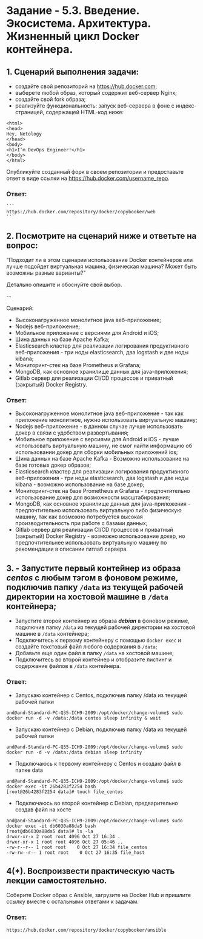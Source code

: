 # Задание - 5.3. Введение. Экосистема. Архитектура. Жизненный цикл Docker контейнера.

##        1. Сценарий выполнения задачи:
- создайте свой репозиторий на https://hub.docker.com;
- выберете любой образ, который содержит веб-сервер Nginx;
- создайте свой fork образа;
- реализуйте функциональность:
запуск веб-сервера в фоне с индекс-страницей, содержащей HTML-код ниже:
```
<html>
<head>
Hey, Netology
</head>
<body>
<h1>I’m DevOps Engineer!</h1>
</body>
</html>
```
Опубликуйте созданный форк в своем репозитории и предоставьте ответ в виде ссылки на https://hub.docker.com/username_repo.

### Ответ:

    ```
    https://hub.docker.com/repository/docker/copybooker/web
    ```

##        2. Посмотрите на сценарий ниже и ответьте на вопрос:
"Подходит ли в этом сценарии использование Docker контейнеров или лучше подойдет виртуальная машина, физическая машина? Может быть возможны разные варианты?"

Детально опишите и обоснуйте свой выбор.

--

Сценарий:

- Высоконагруженное монолитное java веб-приложение;
- Nodejs веб-приложение;
- Мобильное приложение c версиями для Android и iOS;
- Шина данных на базе Apache Kafka;
- Elasticsearch кластер для реализации логирования продуктивного веб-приложения - три ноды elasticsearch, два logstash и две ноды kibana;
- Мониторинг-стек на базе Prometheus и Grafana;
- MongoDB, как основное хранилище данных для java-приложения;
- Gitlab сервер для реализации CI/CD процессов и приватный (закрытый) Docker Registry.

### Ответ:

- Высоконагруженное монолитное java веб-приложение -
так как приложение монолитное, нужно использовать виртуальную машину;
- Nodejs веб-приложение -
в данном случае лучше использовать докер в связи с удобством развертывания;
- Мобильное приложение c версиями для Android и iOS -
лучше использовать виртуальную машину, не смог найти информацию об использовании докер для сборки мобильных приложений ios;
- Шина данных на базе Apache Kafka -
Возможно использование на базе готовых докер образов;
- Elasticsearch кластер для реализации логирования продуктивного веб-приложения - три ноды elasticsearch, два logstash и две ноды kibana -
возможно использование на базе докер;
- Мониторинг-стек на базе Prometheus и Grafana -
предпочтительно использование докер для возможности масштабирования;
- MongoDB, как основное хранилище данных для java-приложения -
предпочтительно использовать виртуальную либо физическую машину, так как возможно потребуется высокая производительность при работе с базами данных;
- Gitlab сервер для реализации CI/CD процессов и приватный (закрытый) Docker Registry -
возможно использование докер, но предпочтительнее использовать виртуальную машину по рекомендации в описании гитлаб сервера.


##       3. - Запустите первый контейнер из образа ***centos*** c любым тэгом в фоновом режиме, подключив папку ```/data``` из текущей рабочей директории на хостовой машине в ```/data``` контейнера;
- Запустите второй контейнер из образа ***debian*** в фоновом режиме, подключив папку ```/data``` из текущей рабочей директории на хостовой машине в ```/data``` контейнера;
- Подключитесь к первому контейнеру с помощью ```docker exec``` и создайте текстовый файл любого содержания в ```/data```;
- Добавьте еще один файл в папку ```/data``` на хостовой машине;
- Подключитесь во второй контейнер и отобразите листинг и содержание файлов в ```/data``` контейнера.


### Ответ:

- Запускаю контейнер с Centos, подключив папку /data из текущей рабочей папки
```
and@and-Standard-PC-Q35-ICH9-2009:/opt/docker/change-volume$ sudo docker run -d -v /data:/data centos sleep infinity & wait
```
- Запускаю контейнер с Debian, подключив папку /data из текущей рабочей папки
```
and@and-Standard-PC-Q35-ICH9-2009:/opt/docker/change-volume$ sudo docker run -d -v /data:/data debian sleep infinity
```
- Подключаюсь к первому контейнеру с Centos и создаю файл в папке data
```
and@and-Standard-PC-Q35-ICH9-2009:/opt/docker/change-volume$ sudo docker exec -it 26b4283f2254 bash
[root@26b4283f2254 data]# touch file_centos
```
- Подключаюсь во второй контейнер с Debian, предварительно создав файл на хосте
```
and@and-Standard-PC-Q35-ICH9-2009:/opt/docker/change-volume$ sudo docker exec -it db6030a88da5 bash
[root@db6030a88da5 data]# ls -la
drwxr-xr-x 2 root root 4096 Oct 27 16:34 .
drwxr-xr-x 1 root root 4096 Oct 27 05:46 ..
-rw-r--r-- 1 root root    0 Oct 27 16:34 file_centos
-rw-rw--r-- 1 root root    0 Oct 27 16:35 file_host
```

##        4(*). Воспроизвести практическую часть лекции самостоятельно.

Соберите Docker образ с Ansible, загрузите на Docker Hub и пришлите ссылку вместе с остальными ответами к задачам.

### Ответ: 
```
https://hub.docker.com/repository/docker/copybooker/ansible
```
